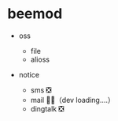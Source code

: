 # beemod
* oss
    * file
    * alioss
    
* notice
   * sms  ❎
   * mail  👨‍💻‍（dev loading....）
   * dingtalk ❎
